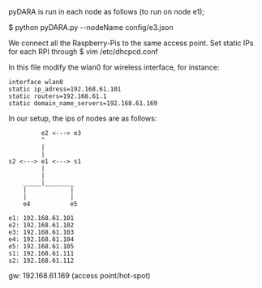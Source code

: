 pyDARA is run in each node as follows (to run on node e1);

$ python pyDARA.py --nodeName config/e3.json


We connect all the Raspberry-Pis to the same access point.
Set static IPs for each RPI through
$ vim /etc/dhcpcd.conf

In this file modify the wlan0 for wireless interface, for instance:
```
interface wlan0
static ip_adress=192.168.61.101
static routers=192.168.61.1
static domain_name_servers=192.168.61.169
```

In our setup, the ips of nodes are as follows:

```
         e2 <---> e3
         ^
         |
         |
s2 <---> e1 <---> s1
         |
         |
    _____|________
    |            |
    |            |
    e4           e5
```

```
e1: 192.168.61.101
e2: 192.168.61.102
e3: 192.168.61.103
e4: 192.168.61.104
e5: 192.168.61.105
s1: 192.168.61.111
s2: 192.168.61.112
```

gw: 192.168.61.169 (access point/hot-spot)
